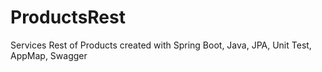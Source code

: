 # ProductsRest
Services Rest of Products created with Spring Boot, Java, JPA, Unit Test, AppMap, Swagger
